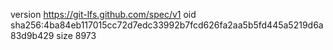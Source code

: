 version https://git-lfs.github.com/spec/v1
oid sha256:4ba84eb117015cc72d7edc33992b7fcd626fa2aa5b5fd445a5219d6a83d9b429
size 8973
